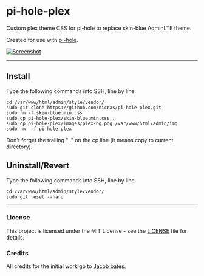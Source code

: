 # pi-hole-plex

Custom plex theme CSS for pi-hole to replace skin-blue AdminLTE theme.

Created for use with [pi-hole](https://github.com/pi-hole/pi-hole).

[![Screenshot](https://github.com/Nicras/pi-hole-plex/blob/master/images/plex-bg.png)](https://github.com/Nicras/pi-hole-plex/blob/master/images/plex-bg.png)

---

## Install

Type the following commands into SSH, line by line.

```
cd /var/www/html/admin/style/vendor/
sudo git clone https://github.com/nicras/pi-hole-plex.git
sudo rm -f skin-blue.min.css
sudo cp pi-hole-plex/skin-blue.min.css .
sudo cp pi-hole-plex/images/plex-bg.png /var/www/html/admin/img
sudo rm -rf pi-hole-plex
```

Don't forget the trailing " ." on the cp line (it means copy to current directory).

## Uninstall/Revert

Type the following commands into SSH, line by line.

```
cd /var/www/html/admin/style/vendor/
sudo git reset --hard
```

---

### License

This project is licensed under the MIT License - see the [LICENSE](LICENSE) file for details.

### Credits

All credits for the initial work go to [Jacob bates](https://github.com/jacobbates/pi-hole-midnight).
